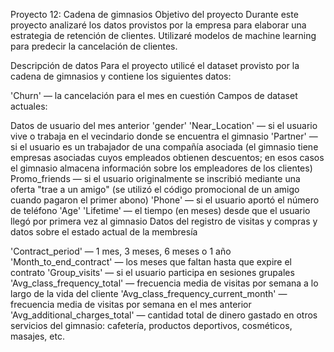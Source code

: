 Proyecto 12: Cadena de gimnasios
Objetivo del proyecto
Durante este proyecto analizaré los datos provistos por la empresa para elaborar una estrategia de retención de clientes. Utilizaré modelos de machine learning para predecir la cancelación de clientes.

Descripción de datos
Para el proyecto utilicé el dataset provisto por la cadena de gimnasios y contiene los siguientes datos:

'Churn' — la cancelación para el mes en cuestión
Campos de dataset actuales:

Datos de usuario del mes anterior
'gender'
'Near_Location' — si el usuario vive o trabaja en el vecindario donde se encuentra el gimnasio
'Partner' — si el usuario es un trabajador de una compañía asociada (el gimnasio tiene empresas asociadas cuyos empleados obtienen descuentos; en esos casos el gimnasio almacena información sobre los empleadores de los clientes)
Promo_friends — si el usuario originalmente se inscribió mediante una oferta "trae a un amigo" (se utilizó el código promocional de un amigo cuando pagaron el primer abono)
'Phone' — si el usuario aportó el número de teléfono
'Age'
'Lifetime' — el tiempo (en meses) desde que el usuario llegó por primera vez al gimnasio
Datos del registro de visitas y compras y datos sobre el estado actual de la membresía

'Contract_period' — 1 mes, 3 meses, 6 meses o 1 año
'Month_to_end_contract' — los meses que faltan hasta que expire el contrato
'Group_visits' — si el usuario participa en sesiones grupales
'Avg_class_frequency_total' — frecuencia media de visitas por semana a lo largo de la vida del cliente
'Avg_class_frequency_current_month' — frecuencia media de visitas por semana en el mes anterior
'Avg_additional_charges_total' — cantidad total de dinero gastado en otros servicios del gimnasio: cafetería, productos deportivos, cosméticos, masajes, etc.
